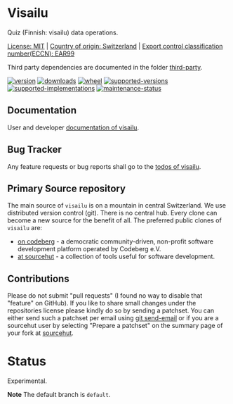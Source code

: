 # Visailu 

Quiz (Finnish: visailu) data operations.

[License: MIT](https://git.sr.ht/~sthagen/visailu/tree/default/item/LICENSE) | 
[Country of origin: Switzerland](https://git.sr.ht/~sthagen/visailu/tree/default/item/COUNTRY-OF-ORIGIN) | 
[Export control classification number(ECCN): EAR99](https://git.sr.ht/~sthagen/visailu/tree/default/item/EXPORT-CONTROL-CLASSIFICATION-NUMBER)

Third party dependencies are documented in the folder [third-party](docs/third-party/README.md).

[![version](https://img.shields.io/pypi/v/visailu.svg?style=flat)](https://pypi.python.org/pypi/visailu/)
[![downloads](https://static.pepy.tech/badge/visailu/month)](https://pepy.tech/project/visailu)
[![wheel](https://img.shields.io/pypi/wheel/visailu.svg?style=flat)](https://pypi.python.org/pypi/visailu/)
[![supported-versions](https://img.shields.io/pypi/pyversions/visailu.svg?style=flat)](https://pypi.python.org/pypi/visailu/)
[![supported-implementations](https://img.shields.io/pypi/implementation/visailu.svg?style=flat)](https://pypi.python.org/pypi/visailu/)
[![maintenance-status](https://img.shields.io/github/commit-activity/y/sthagen/visailu.svg?style=flat)](https://git.sr.ht/~sthagen/visailu/log)

## Documentation

User and developer [documentation of visailu](https://codes.dilettant.life/docs/visailu).

## Bug Tracker

Any feature requests or bug reports shall go to the [todos of visailu](https://todo.sr.ht/~sthagen/visailu).

## Primary Source repository

The main source of `visailu` is on a mountain in central Switzerland.
We use distributed version control (git).
There is no central hub.
Every clone can become a new source for the benefit of all.
The preferred public clones of `visailu` are:

* [on codeberg](https://codeberg.org/sthagen/visailu) - a democratic community-driven, non-profit software development platform operated by Codeberg e.V.
* [at sourcehut](https://git.sr.ht/~sthagen/visailu) - a collection of tools useful for software development.

## Contributions

Please do not submit "pull requests" (I found no way to disable that "feature" on GitHub).
If you like to share small changes under the repositories license please kindly do so by sending a patchset.
You can either send such a patchset per email using [git send-email](https://git-send-email.io) or
if you are a sourcehut user by selecting "Prepare a patchset" on the summary page of your fork at [sourcehut](https://git.sr.ht/).

# Status

Experimental.

**Note** The default branch is `default`.

